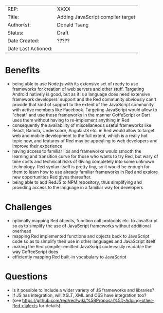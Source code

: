 <table>
  <tr>
    <td>REP:</td>
    <td>XXXX</td>
  </tr>
  <tr>
    <td>Title:</td>
    <td>Adding JavaScript compiler target</td>
  </tr>
  <tr>
    <td>Author(s):</td>
    <td>Donald Tsang</td>
  </tr>
  <tr>
    <td>Status:</td>
    <td>Draft</td>
  </tr>
  <tr>
    <td>Date Created:</td>
    <td>?????</td>
  </tr>
  <tr>
    <td>Date Last Actioned:</td>
    <td></td>
  </tr>
</table>

# Benefits

* being able to use Node.js with its extensive set of ready to use frameworks for creation of web servers and other stuff. Targeting Android natively is good, but as it is a language does need extensive framework developers' support and the Red community obviously can't provide that kind of support to the extent of the JavaScript community with active members like Facebook. Targeting JavaScript would allow to "cheat" and use those frameworks in the manner CoffeScript or Dart uses them without having to re-implement anything in Red
* consequently the availability of miscellaneous useful frameworks like React, Ramda, Underscore, AngularJS etc. in Red would allow to target web and mobile development to the full extent, which is a really hot topic now, and  features of Red may be appealing to web developers and improve their experience
* having access to familiar libs and frameworks would smooth the learning and transition curve for those who wants to try Red, but wary
of time costs and technical risks of diving completely into some unknown technology. Red syntax itself is pretty tiny, so it would be enough for them to learn how to use already familiar frameworks in Red and explore new opportunities Red gives thereafter.
* being able to add RedJS to NPM repository, thus simplifying and providing access to the language in a familiar way for developers

# Challenges
* optimally mapping Red objects, function call protocols etc. to JavaScript so as to simplify the use of JavaScript frameworks without additional overhead
* mapping Red implemented functions and objects back to JavaScript code so as to simplify their use in other languages and JavaScript itself
* making the Red compiler emitted JavaScript code easily readable the way CoffeeScript does 
* efficiently mapping Red built-in vocabulary to JavaScript

# Questions
* Is it possible to include a wider variety of JS frameworks and libraries?
* If JS has integration, will XSLT, XML and CSS have integration too?
* (see https://github.com/red/red/wiki/%5BProposal%5D-Adding-other-Red-dialects for details)